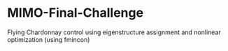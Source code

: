 # MIMO-Final-Challenge
Flying Chardonnay control using eigenstructure assignment and nonlinear optimization (using fmincon)